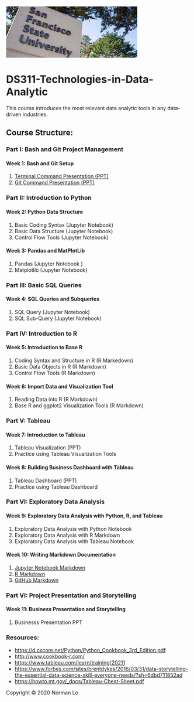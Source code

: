 ![sfsu](images/sfsu.jpeg)

# DS311-Technologies-in-Data-Analytic
This course introduces the most relevant data analytic tools in any data-driven industries. 

## Course Structure:

### Part I: Bash and Git Project Management

#### Week 1: Bash and Git Setup

1. [Terminal Command Presentation (PPT)](https://docs.google.com/presentation/d/1PkbbVU6dErFHpJetqCep0aXWbUHzg9t1/edit?usp=sharing&ouid=102813602615816934510&rtpof=true&sd=true)
2. [Git Command Presentation (PPT)](https://docs.google.com/presentation/d/1sZs_jnNXrUELrdkYtcruFqzpff7ltH7h/edit?usp=sharing&ouid=102813602615816934510&rtpof=true&sd=true)

### Part II: Introduction to Python

#### Week 2: Python Data Structure

1. Basic Coding Syntax (Jupyter Notebook)
2. Basic Data Structure (Jupyter Notebook)
3. Control Flow Tools (Jupyter Notebook)

#### Week 3: Pandas and MatPlotLib

1. Pandas (Jupyter Notebook )
2. Matplotlib (Jupyter Notebook)

### Part III: Basic SQL Queries

#### Week 4: SQL Queries and Subqueries

1. SQL Query (Jupyter Notebook)
2. SQL Sub-Query (Jupyter Notebook)

### Part IV: Introduction to R

#### Week 5: Introduction to Base R

1. Coding Syntax and Structure in R (R Markedown)
2. Basic Data Objects in R (R Markdown)
3. Control Flow Tools (R Markdown)

#### Week 6: Import Data and Visualization Tool

1. Reading Data into R (R Markdown)
2. Base R and ggplot2 Visualization Tools (R Markdown)

### Part V: Tableau

#### Week 7: Introduction to Tableau

1. Tableau Visualization (PPT)
2. Practice using Tableau Visualization Tools

#### Week 8: Building Business Dashboard with Tableau

1. Tableau Dashboard (PPT)
2. Practice using Tableau Dashboard

### Part VI: Exploratory Data Analysis

#### Week 9: Exploratory Data Analysis with Python, R, and Tableau

1. Exploratory Data Analysis with Python Notebook
2. Exploratory Data Analysis with R Markdown
3. Exploratory Data Analysis with Tableau Notebook

#### Week 10: Writing Markdown Documentation

1. [Jupyter Notebook Markdown](https://jupyter-notebook.readthedocs.io/en/stable/examples/Notebook/Working%20With%20Markdown%20Cells.html)
2. [R Markdown](https://rmarkdown.rstudio.com/lesson-1.html)
3. [GitHub Markdown](https://docs.github.com/en/github/writing-on-github/getting-started-with-writing-and-formatting-on-github/basic-writing-and-formatting-syntax)

### Part VI: Project Presentation and Storytelling

#### Week 11: Business Presentation and Storytelling

1. Businesss Presentation PPT

### Resources: 
- https://d.cxcore.net/Python/Python_Cookbook_3rd_Edition.pdf
- http://www.cookbook-r.com/
- https://www.tableau.com/learn/training/20211
- https://www.forbes.com/sites/brentdykes/2016/03/31/data-storytelling-the-essential-data-science-skill-everyone-needs/?sh=6dbd711852ad
- https://howto.mt.gov/_docs/Tableau-Cheat-Sheet.pdf

Copyright © 2020 Norman Lo
